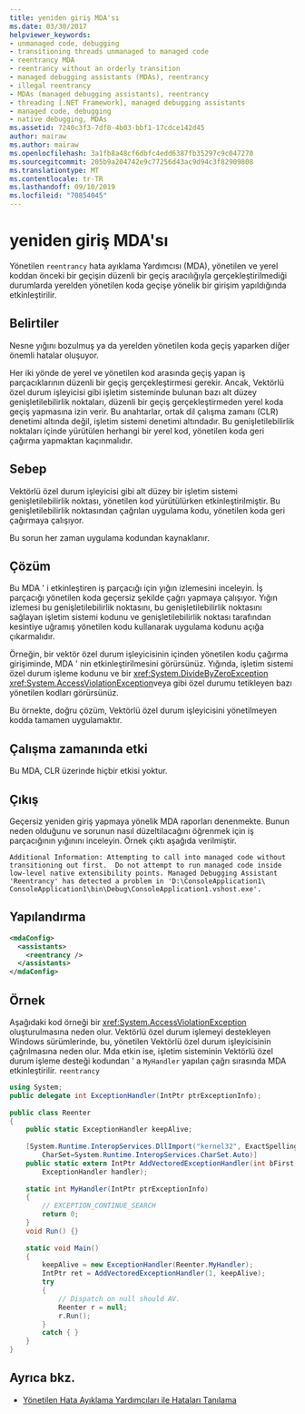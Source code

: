 ```yaml
---
title: yeniden giriş MDA'sı
ms.date: 03/30/2017
helpviewer_keywords:
- unmanaged code, debugging
- transitioning threads unmanaged to managed code
- reentrancy MDA
- reentrancy without an orderly transition
- managed debugging assistants (MDAs), reentrancy
- illegal reentrancy
- MDAs (managed debugging assistants), reentrancy
- threading [.NET Framework], managed debugging assistants
- managed code, debugging
- native debugging, MDAs
ms.assetid: 7240c3f3-7df8-4b03-bbf1-17cdce142d45
author: mairaw
ms.author: mairaw
ms.openlocfilehash: 3a1fb8a48cf6dbfc4edd6387fb35297c9c047270
ms.sourcegitcommit: 205b9a204742e9c77256d43ac9d94c3f82909808
ms.translationtype: MT
ms.contentlocale: tr-TR
ms.lasthandoff: 09/10/2019
ms.locfileid: "70854045"
---
```

# <a name="reentrancy-mda"></a>yeniden giriş MDA'sı
Yönetilen `reentrancy` hata ayıklama Yardımcısı (MDA), yönetilen ve yerel koddan önceki bir geçişin düzenli bir geçiş aracılığıyla gerçekleştirilmediği durumlarda yerelden yönetilen koda geçişe yönelik bir girişim yapıldığında etkinleştirilir.  
  
## <a name="symptoms"></a>Belirtiler  
 Nesne yığını bozulmuş ya da yerelden yönetilen koda geçiş yaparken diğer önemli hatalar oluşuyor.  
  
 Her iki yönde de yerel ve yönetilen kod arasında geçiş yapan iş parçacıklarının düzenli bir geçiş gerçekleştirmesi gerekir. Ancak, Vektörlü özel durum işleyicisi gibi işletim sisteminde bulunan bazı alt düzey genişletilebilirlik noktaları, düzenli bir geçiş gerçekleştirmeden yerel koda geçiş yapmasına izin verir.  Bu anahtarlar, ortak dil çalışma zamanı (CLR) denetimi altında değil, işletim sistemi denetimi altındadır.  Bu genişletilebilirlik noktaları içinde yürütülen herhangi bir yerel kod, yönetilen koda geri çağırma yapmaktan kaçınmalıdır.  
  
## <a name="cause"></a>Sebep  
 Vektörlü özel durum işleyicisi gibi alt düzey bir işletim sistemi genişletilebilirlik noktası, yönetilen kod yürütülürken etkinleştirilmiştir.  Bu genişletilebilirlik noktasından çağrılan uygulama kodu, yönetilen koda geri çağırmaya çalışıyor.  
  
 Bu sorun her zaman uygulama kodundan kaynaklanır.  
  
## <a name="resolution"></a>Çözüm  
 Bu MDA ' i etkinleştiren iş parçacığı için yığın izlemesini inceleyin.  İş parçacığı yönetilen koda geçersiz şekilde çağrı yapmaya çalışıyor.  Yığın izlemesi bu genişletilebilirlik noktasını, bu genişletilebilirlik noktasını sağlayan işletim sistemi kodunu ve genişletilebilirlik noktası tarafından kesintiye uğramış yönetilen kodu kullanarak uygulama kodunu açığa çıkarmalıdır.  
  
 Örneğin, bir vektör özel durum işleyicisinin içinden yönetilen kodu çağırma girişiminde, MDA ' nin etkinleştirilmesini görürsünüz.  Yığında, işletim sistemi özel durum işleme kodunu ve bir <xref:System.DivideByZeroException> <xref:System.AccessViolationException>veya gibi özel durumu tetikleyen bazı yönetilen kodları görürsünüz.  
  
 Bu örnekte, doğru çözüm, Vektörlü özel durum işleyicisini yönetilmeyen kodda tamamen uygulamaktır.  
  
## <a name="effect-on-the-runtime"></a>Çalışma zamanında etki  
 Bu MDA, CLR üzerinde hiçbir etkisi yoktur.  
  
## <a name="output"></a>Çıkış  
 Geçersiz yeniden giriş yapmaya yönelik MDA raporları denenmekte.  Bunun neden olduğunu ve sorunun nasıl düzeltilacağını öğrenmek için iş parçacığının yığınını inceleyin. Örnek çıktı aşağıda verilmiştir.  
  
```output
Additional Information: Attempting to call into managed code without   
transitioning out first.  Do not attempt to run managed code inside   
low-level native extensibility points. Managed Debugging Assistant   
'Reentrancy' has detected a problem in 'D:\ConsoleApplication1\  
ConsoleApplication1\bin\Debug\ConsoleApplication1.vshost.exe'.  
```  
  
## <a name="configuration"></a>Yapılandırma  
  
```xml  
<mdaConfig>  
  <assistants>  
    <reentrancy />  
  </assistants>  
</mdaConfig>  
```  
  
## <a name="example"></a>Örnek  
 Aşağıdaki kod örneği bir <xref:System.AccessViolationException> oluşturulmasına neden olur.  Vektörlü özel durum işlemeyi destekleyen Windows sürümlerinde, bu, yönetilen Vektörlü özel durum işleyicisinin çağrılmasına neden olur.  Mda etkin ise, işletim sisteminin Vektörlü özel durum işleme desteği kodundan ' a `MyHandler` yapılan çağrı sırasında MDA etkinleştirilir. `reentrancy`  
  
```csharp
using System;  
public delegate int ExceptionHandler(IntPtr ptrExceptionInfo);  
  
public class Reenter   
{  
    public static ExceptionHandler keepAlive;  
  
    [System.Runtime.InteropServices.DllImport("kernel32", ExactSpelling=true,   
        CharSet=System.Runtime.InteropServices.CharSet.Auto)]  
    public static extern IntPtr AddVectoredExceptionHandler(int bFirst,   
        ExceptionHandler handler);  
  
    static int MyHandler(IntPtr ptrExceptionInfo)   
    {  
        // EXCEPTION_CONTINUE_SEARCH  
        return 0;  
    }  
    void Run() {}  
  
    static void Main()   
    {  
        keepAlive = new ExceptionHandler(Reenter.MyHandler);  
        IntPtr ret = AddVectoredExceptionHandler(1, keepAlive);  
        try   
        {  
            // Dispatch on null should AV.  
            Reenter r = null;   
            r.Run();  
        }   
        catch { }  
    }  
}  
```  
  
## <a name="see-also"></a>Ayrıca bkz.

- [Yönetilen Hata Ayıklama Yardımcıları ile Hataları Tanılama](../../../docs/framework/debug-trace-profile/diagnosing-errors-with-managed-debugging-assistants.md)
